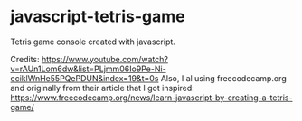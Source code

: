 # javascript-tetris-game
Tetris game console created with javascript.

Credits:
https://www.youtube.com/watch?v=rAUn1Lom6dw&list=PLjmm06Io9Pe-Ni-eciklWnHe55PQePDUN&index=19&t=0s
Also, 
I al using freecodecamp.org and originally from their article that I got inspired:
https://www.freecodecamp.org/news/learn-javascript-by-creating-a-tetris-game/
